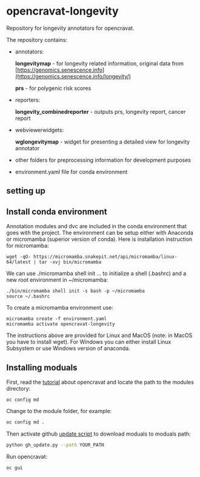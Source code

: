 # opencravat-longevity

Repository for longevity annotators for opencravat.

The repository contains:
* annotators:

  **longevitymap** - for longevity related information, original data from [https://genomics.senescence.info](https://genomics.senescence.info/longevity/)
  
  **prs** - for polygenic risk scores
* reporters:

  **longevity_combinedreporter** - outputs prs, longevity report, cancer report
 
* webviewerwidgets:

  **wglongevitymap** - widget for presenting a detailed view for longevity annotator
 
* other folders for preprocessing information for development purposes
* environment.yaml file for conda environment

## setting up

Install conda environment
-------------------------
Annotation modules and dvc are included in the conda environment that goes with the project.
The environment can be setup either with Anaconda or micromamba (superior version of conda).
Here is installation instruction for micromamba:
```
wget -qO- https://micromamba.snakepit.net/api/micromamba/linux-64/latest | tar -xvj bin/micromamba
```
We can use ./micromamba shell init ... to initialize a shell (.bashrc) and a new root environment in ~/micromamba:
```
./bin/micromamba shell init -s bash -p ~/micromamba
source ~/.bashrc
```
To create a micromamba environment use:
```
micromamba create -f environment.yaml
micromamba activate opencravat-longevity
```

The instructions above are provided for Linux and MacOS (note: in MacOS you have to install wget).
For Windows you can either install Linux Subsystem or use Windows version of anaconda.


Installing moduals
--------------------

First, read the [tutorial](https://open-cravat.readthedocs.io) about opencravat and locate the path to the modules directory:

```base
oc config md
```

Change to the module folder, for example:
```bash
oc config md .
```

Then activate github [update script](https://github.com/dna-seq/opencravat-longevity/blob/main/utility_scripts/gh_update.py) to download moduals to moduals path:
```bash
python gh_update.py --path YOUR_PATH
```

Run opencravat:
```bash
oc gui
```

